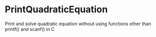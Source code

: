 # PrintQuadraticEquation
Print and solve quadratic equation without using functions other than printf() and scanf() in C

